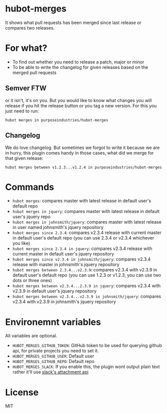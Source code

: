 hubot-merges
====

It shows what pull requests has been merged since last release or compares two releases.

# For what?

- To find out whether you need to release a patch, major or minor
- To be able to write the changelog for given releases based on the merged pull requests

## Semver FTW

or it isn't, it's on you. But you would like to know what changes you will release if you hit the release button or you tag a new version. For this you just need to run:
~~~
hubot merges in purposeindustries/hubot-merges
~~~

## Changelog

We do love changelog. But sometimes we forgot to write it because we are in hurry, this plugin comes handy in those cases, what did we merge for that given release:
~~~
hubot merges between v1.2.3...v1.2.4 in purposeindustries/hubot-merges
~~~



# Commands

* `hubot merges`: compares master with latest release in default user's default repo
* `hubot merges in jquery`: compares master with latest release in default user's jquery repo
* `hubot merges in johnsmith/jquery`: compares master with latest release in user named johnsmith's jquery repository
* `hubot merges since 2.3.4`: compares v2.3.4 release with current master in default user's default repo (you can use 2.3.4 or v2.3.4 whichever you like)
* `hubot merges since 2.3.4 in jquery`: compares v2.3.4 release with current master in default user's jquery repository
* `hubot merges since v2.3.4 in johnsmith/jquery`: compares v2.3.4 release with master in johnsmith's jquery repository
* `hubot merges between 2.3.4...v2.3.9`: compares v2.3.4 with v2.3.9 in default user's default repo (you can use 1.2.3 or v1.2.3, you can use two dots or three ones)
* `hubot merges between v2.3.4...2.3.9 in jquery`: compares v2.3.4 with v2.3.9 in default user's jquery repository
* `hubot merges between v2.3.4...v2.3.9 in johnsmith/jquery`: compares v2.3.4 with v2.3.9 in johnsmith's jquery repository

# Environemnt variables

All variables are optional.

* `HUBOT_MERGES_GITHUB_TOKEN`: GitHub token to be used for querying github api, for private projects you need to set it.
* `HUBOT_MERGES_GITHUB_USER`: Default user
* `HUBOT_MERGES_GITHUB_REPO`: Default repo
* `HUBOT_MERGES_SLACK`: If you enable this, the plugin wont output plain text rather it'll use [slack's attachment api](https://api.slack.com/docs/attachments)

# License

MIT
